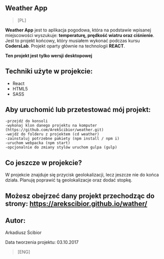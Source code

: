 ## Weather App

> [PL] 

**Weather App** jest to aplikacja pogodowa, która na podstawie wpisanej miejscowości wyszukuje: **temperaturę, prędkość wiatru oraz ciśnienie**.
Jest to projekt końcowy, który musiałem wykonać podczas kursu **CodersLab**. Projekt oparty głównie na technologii **REACT**.

**Ten projekt jest tylko wersji desktopowej**



## Techniki użyte w projekcie:
- React
- HTML5
- SASS


## Aby uruchomić lub przetestować mój projekt:

```
-przejdź do konsoli
-wykonaj klon danego projektu na komputer (https://github.com/ArekScibior/weather.git)
-wejdź do folderu z projektem (cd weather)
-zainstaluj potrzebne pakiety (npm install / npm i)
-uruchom webpacka (npm start)
-opcjonalnie do zmiany stylów uruchom gulpa (gulp) 
```

## Co jeszcze w projekcie?

W projekcie znajduje się przycisk geolokalizacji, lecz jeszcze nie do końca działa. Planuję poprawić tą geolokalizacje oraz dodać stopkę.


## Możesz obejrzeć dany projekt przechodząc do strony: https://arekscibior.github.io/wather/


## Autor:
Arkadiusz Ścibior

Data tworzenia projektu: 03.10.2017


> [ENG] 



